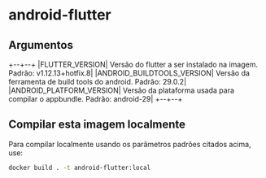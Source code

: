 # android-flutter

## Argumentos

+--+--+
|FLUTTER_VERSION| Versão do flutter a ser instalado na imagem. Padrão: v1.12.13+hotfix.8|
|ANDROID_BUILDTOOLS_VERSION| Versão da ferramenta de build tools do android. Padrão: 29.0.2|
|ANDROID_PLATFORM_VERSION| Versão da plataforma usada para compilar o appbundle. Padrão: android-29|
+--+--+

## Compilar esta imagem localmente

Para compilar localmente usando os parâmetros padrões citados acima, use:

```bash
docker build . -t android-flutter:local
```

